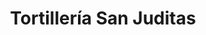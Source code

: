 ---
title: "Tortillería San Juditas"
url: /ciudad-de-mexico/tortilleria-san-juditas/
shop: general
---